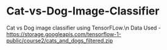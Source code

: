 # Cat-vs-Dog-Image-Classifier
Cat vs Dog image classifier using TensorFLow.\n
Data Used - https://storage.googleapis.com/tensorflow-1-public/course2/cats_and_dogs_filtered.zip
